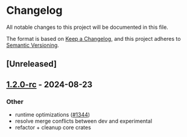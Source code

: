 # Changelog
All notable changes to this project will be documented in this file.

The format is based on [Keep a Changelog](https://keepachangelog.com/en/1.0.0/),
and this project adheres to [Semantic Versioning](https://semver.org/spec/v2.0.0.html).

## [Unreleased]

## [1.2.0-rc](https://github.com/succinctlabs/sp1/releases/tag/sp1-curves-v1.2.0-rc) - 2024-08-23

### Other
- runtime optimizations ([#1344](https://github.com/succinctlabs/sp1/pull/1344))
- resolve merge conflicts between dev and experimental
- refactor + cleanup core crates
